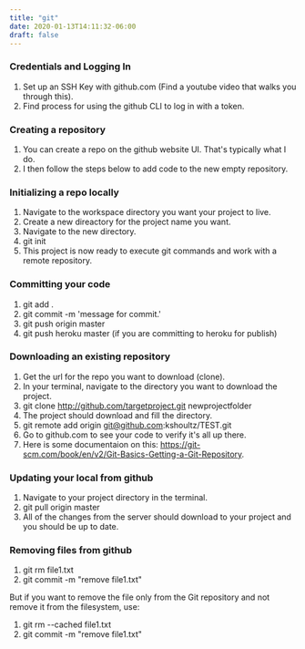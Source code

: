```yaml
---
title: "git"
date: 2020-01-13T14:11:32-06:00
draft: false
---
```


### Credentials and Logging In

1. Set up an SSH Key with github.com (Find a youtube video that walks you through this).
1. Find process for using the github CLI to log in with a token.

### Creating a repository

1. You can create a repo on the github website UI. That's typically what I do.
1. I then follow the steps below to add code to the new empty repository.

### Initializing a repo locally

1. Navigate to the workspace directory you want your project to live.
1. Create a new direactory for the project name you want.
1. Navigate to the new directory.
1. git init
1. This project is now ready to execute git commands and work with a remote repository.

### Committing your code

1. git add .
1. git commit -m 'message for commit.'
1. git push origin master
1. git push heroku master (if you are committing to heroku for publish)

### Downloading an existing repository

1. Get the url for the repo you want to download (clone).
1. In your terminal, navigate to the directory you want to download the project.
1. git clone <http://github.com/targetproject.git> newprojectfolder
1. The project should download and fill the directory.
1. git remote add origin git@github.com:kshoultz/TEST.git
1. Go to github.com to see your code to verify it's all up there.
1. Here is some documentaion on this: <https://git-scm.com/book/en/v2/Git-Basics-Getting-a-Git-Repository>.

### Updating your local from github

1. Navigate to your project directory in the terminal.
1. git pull origin master
1. All of the changes from the server should download to your project and you should be up to date.

### Removing files from github

1. git rm file1.txt
1. git commit -m "remove file1.txt"

But if you want to remove the file only from the Git repository and not remove it from the filesystem, use:

1. git rm --cached file1.txt
1. git commit -m "remove file1.txt"
